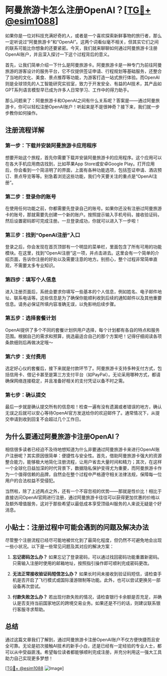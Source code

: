 # 阿曼旅游卡怎么注册OpenAI？[[TG💪+ @esim1088](https://t.me/s/esim1088)]

如果你是一位对科技充满好奇的人，或者是一个喜欢探索新鲜事物的旅行者，那么一定听说过“阿曼旅游卡”和“OpenAI”。这两个词看似毫不相关，但其实它们之间的联系可能比你想象的还要紧密。今天，我们就来聊聊如何通过阿曼旅游卡注册OpenAI账户，并且深入探讨一下这个过程背后的意义。

首先，让我们简单介绍一下什么是阿曼旅游卡。阿曼旅游卡是一种专门为前往阿曼旅游的游客设计的服务平台，它不仅提供签证申请、行程规划等基础服务，还整合了当地的文化、美食、景点推荐等功能，为游客打造一站式旅行体验。而OpenAI则是全球领先的人工智能研究实验室，致力于开发安全、有益的AI技术，其产品如GPT系列语言模型早已成为许多人日常学习、工作中的得力助手。

那么问题来了：阿曼旅游卡和OpenAI之间有什么关系呢？答案是——通过阿曼旅游卡，你可以轻松注册OpenAI账户！听起来是不是很神奇？接下来，我们就一步步教你如何操作。

## 注册流程详解

### 第一步：下载并安装阿曼旅游卡应用程序

想要开始这个旅程，首先你需要下载并安装阿曼旅游卡的应用程序。这个应用可以在各大手机应用商店找到，比如苹果App Store或安卓Google Play。打开应用后，你会看到一个简洁明了的界面，上面有各种功能选项，包括签证申请、酒店预订、景点导览等等。别急着浏览这些功能，我们今天要关注的重点是“OpenAI注册”。

### 第二步：登录你的账号

在使用任何功能之前，你都需要先登录自己的账号。如果你还没有注册过阿曼旅游卡的账号，那就需要先创建一个新的账户。按照提示输入手机号码，接收验证码，然后设置密码即可完成注册。一旦登录成功，你就可以进入下一步啦！

### 第三步：找到“OpenAI注册”入口

登录之后，你会发现在首页顶部有一个明显的菜单栏，里面包含了所有可用的功能模块。在这里，找到“OpenAI注册”这一项，并点击进去。这里会有一个简单的介绍页面，告诉你注册的好处以及需要注意的地方。别担心，整个过程非常简单直观，不需要太多专业知识。

### 第四步：填写个人信息

进入注册页面后，系统会要求你填写一些基本的个人信息，例如姓名、电子邮件地址、联系电话等。这些信息是为了确保你能顺利收到后续的通知邮件以及其他重要信息。请务必保证所填内容准确无误，以免影响后续步骤。

### 第五步：选择套餐计划

OpenAI提供了多个不同的套餐计划供用户选择，每个计划都有各自的特点和服务范围。根据自己的需求和预算，挑选最适合自己的那个方案吧！记得仔细阅读各项条款细则后再做决定哦～

### 第六步：支付费用

选定好心仪的套餐后，接下来就是付款环节了。阿曼旅游卡支持多种支付方式，包括信用卡、借记卡甚至是第三方支付平台（如PayPal）。无论采用哪种方式，都请确保网络连接稳定，并且准备好相关的支付凭证以备不时之需。

### 第七步：确认提交

最后一步就是确认提交所有的信息啦！检查一遍有没有遗漏或者错误的地方，确认无误之后就可以安心等待OpenAI官方发送给你的欢迎邮件了。通常情况下，从提交申请到收到回复不会超过几个工作日。

## 为什么要通过阿曼旅游卡注册OpenAI？

相信很多读者已经迫不及待地想知道为什么非要通过阿曼旅游卡来进行OpenAI账户注册呢？其实原因很简单：便捷性与安全性。首先，借助阿曼旅游卡强大的资源整合能力，能够极大地简化注册流程，让用户省去大量时间和精力；其次，在这样一个全球化日益加深的时代背景下，数据隐私保护变得尤为重要，而阿曼旅游卡作为一个值得信赖的品牌，自然会在整个过程中严格遵守相关法律法规，保障每一位用户的合法权益不受侵犯。

当然啦，除了上述两点之外，还有一个不容忽视的优势——那就是性价比！相比于直接访问OpenAI官网进行注册，通过阿曼旅游卡往往可以获得更加优惠的价格以及额外增值服务，这对于那些希望以最低成本享受顶级AI服务的人来说无疑是个好消息。

## 小贴士：注册过程中可能会遇到的问题及解决办法

尽管整个注册流程已经尽可能地被优化到了最简化程度，但仍然不可避免地会出现一些小状况。以下是一些常见问题及其对应的解决方案：

1. **忘记密码怎么办？**
   如果忘记了登录密码，可以通过找回密码功能重置新密码。只需输入注册时使用的邮箱地址，按照指引操作即可顺利完成密码更改。

2. **无法正常接收验证码短信怎么办？**
   如果长时间未接收到验证码短信，请检查手机是否开启了飞行模式或国际漫游限制等功能。此外，也可以尝试更换另一部设备再次尝试。

3. **付款失败怎么办？**
   若出现付款失败的情况，请检查银行卡余额是否充足，并确认是否支持当前国家地区的跨境交易业务。如果还是不行的话，则建议联系银行客服寻求帮助。

## 总结

通过这篇文章我们了解到，通过阿曼旅游卡注册OpenAI账户不仅方便快捷而且安全可靠。无论是初次接触AI技术的新手小白，还是已经有一定经验的专业人士，都可以从中受益匪浅。希望每位读者都能够顺利完成注册，并充分利用这一强大工具助力自己实现更多梦想！

[[TG💪+ @esim1088](https://t.me/s/esim1088) ![Image](https://i.postimg.cc/4NQfJmqS/Snipaste-2025-05-13-00-14-12.png)]